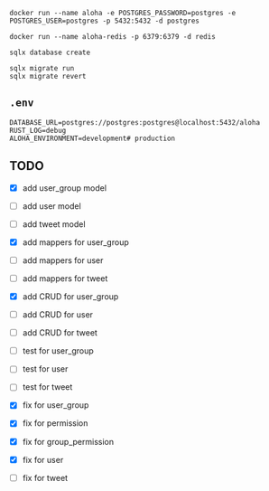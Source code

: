 ```shell
docker run --name aloha -e POSTGRES_PASSWORD=postgres -e POSTGRES_USER=postgres -p 5432:5432 -d postgres

docker run --name aloha-redis -p 6379:6379 -d redis

sqlx database create

sqlx migrate run
sqlx migrate revert
```

## `.env`

```dotenv
DATABASE_URL=postgres://postgres:postgres@localhost:5432/aloha
RUST_LOG=debug
ALOHA_ENVIRONMENT=development# production
```

## TODO

- [x] add user_group model
- [ ] add user model
- [ ] add tweet model


- [x] add mappers for user_group
- [ ] add mappers for user
- [ ] add mappers for tweet


- [x] add CRUD for user_group
- [ ] add CRUD for user
- [ ] add CRUD for tweet


- [ ] test for user_group
- [ ] test for user
- [ ] test for tweet

- [x] fix for user_group
- [x] fix for permission
- [x] fix for group_permission
- [x] fix for user
- [ ] fix for tweet
